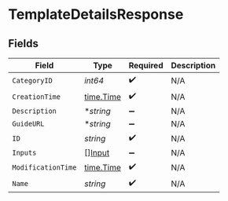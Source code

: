 # TemplateDetailsResponse


## Fields

| Field                                     | Type                                      | Required                                  | Description                               |
| ----------------------------------------- | ----------------------------------------- | ----------------------------------------- | ----------------------------------------- |
| `CategoryID`                              | *int64*                                   | :heavy_check_mark:                        | N/A                                       |
| `CreationTime`                            | [time.Time](https://pkg.go.dev/time#Time) | :heavy_check_mark:                        | N/A                                       |
| `Description`                             | **string*                                 | :heavy_minus_sign:                        | N/A                                       |
| `GuideURL`                                | **string*                                 | :heavy_minus_sign:                        | N/A                                       |
| `ID`                                      | *string*                                  | :heavy_check_mark:                        | N/A                                       |
| `Inputs`                                  | [][Input](../../models/shared/input.md)   | :heavy_minus_sign:                        | N/A                                       |
| `ModificationTime`                        | [time.Time](https://pkg.go.dev/time#Time) | :heavy_check_mark:                        | N/A                                       |
| `Name`                                    | *string*                                  | :heavy_check_mark:                        | N/A                                       |